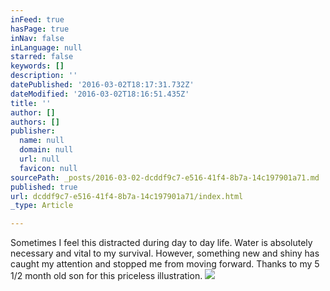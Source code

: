 ```yaml
---
inFeed: true
hasPage: true
inNav: false
inLanguage: null
starred: false
keywords: []
description: ''
datePublished: '2016-03-02T18:17:31.732Z'
dateModified: '2016-03-02T18:16:51.435Z'
title: ''
author: []
authors: []
publisher:
  name: null
  domain: null
  url: null
  favicon: null
sourcePath: _posts/2016-03-02-dcddf9c7-e516-41f4-8b7a-14c197901a71.md
published: true
url: dcddf9c7-e516-41f4-8b7a-14c197901a71/index.html
_type: Article

---
```

Sometimes I feel this distracted during day to day life.  Water is absolutely necessary and vital to my survival.  However, something new and shiny has caught my attention and stopped me from moving forward.  Thanks to my 5 1/2 month old son for this priceless illustration.
![](https://the-grid-user-content.s3-us-west-2.amazonaws.com/1e590715-4f7d-404b-8ec8-b3690a59018b.jpg)